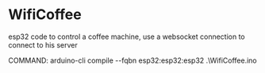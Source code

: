 # WifiCoffee

esp32 code to control a coffee machine, use a websocket connection to connect to his server

COMMAND:
arduino-cli compile --fqbn esp32:esp32:esp32 .\WifiCoffee.ino